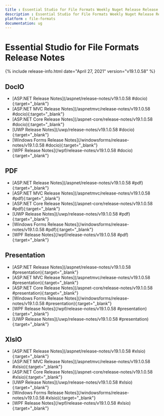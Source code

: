 ```yaml
---
title : Essential Studio for File Formats Weekly Nuget Release Release Notes  
description : Essential Studio for File Formats Weekly Nuget Release Release Notes  
platform : file-formats
documentation: ug
---
```


# Essential Studio for File Formats  Release Notes  

{% include release-info.html date="April 27, 2021" version="v19.1.0.58" %} 

## DocIO

* [ASP.NET Release Notes](/aspnet/release-notes/v19.1.0.58
#docio){:target="_blank"}
* [ASP.NET MVC Release Notes](/aspnetmvc/release-notes/v19.1.0.58
#docio){:target="_blank"}
* [ASP.NET Core Release Notes](/aspnet-core/release-notes/v19.1.0.58
#docio){:target="_blank"}
* [UWP Release Notes](/uwp/release-notes/v19.1.0.58
#docio){:target="_blank"}
* [Windows Forms Release Notes](/windowsforms/release-notes/v19.1.0.58
#docio){:target="_blank"}
* [WPF Release Notes](/wpf/release-notes/v19.1.0.58
#docio){:target="_blank"}


## PDF

* [ASP.NET Release Notes](/aspnet/release-notes/v19.1.0.58
#pdf){:target="_blank"}
* [ASP.NET MVC Release Notes](/aspnetmvc/release-notes/v19.1.0.58
#pdf){:target="_blank"}
* [ASP.NET Core Release Notes](/aspnet-core/release-notes/v19.1.0.58
#pdf){:target="_blank"}
* [UWP Release Notes](/uwp/release-notes/v19.1.0.58
#pdf){:target="_blank"}
* [Windows Forms Release Notes](/windowsforms/release-notes/v19.1.0.58
#pdf){:target="_blank"}
* [WPF Release Notes](/wpf/release-notes/v19.1.0.58
#pdf){:target="_blank"}


## Presentation

* [ASP.NET Release Notes](/aspnet/release-notes/v19.1.0.58
#presentation){:target="_blank"}
* [ASP.NET MVC Release Notes](/aspnetmvc/release-notes/v19.1.0.58
#presentation){:target="_blank"}
* [ASP.NET Core Release Notes](/aspnet-core/release-notes/v19.1.0.58
#presentation){:target="_blank"}
* [Windows Forms Release Notes](/windowsforms/release-notes/v19.1.0.58
#presentation){:target="_blank"}
* [WPF Release Notes](/wpf/release-notes/v19.1.0.58
#presentation){:target="_blank"}
* [UWP Release Notes](/uwp/release-notes/v19.1.0.58
#presentation){:target="_blank"}


## XlsIO

* [ASP.NET Release Notes](/aspnet/release-notes/v19.1.0.58
#xlsio){:target="_blank"}
* [ASP.NET MVC Release Notes](/aspnetmvc/release-notes/v19.1.0.58
#xlsio){:target="_blank"}
* [ASP.NET Core Release Notes](/aspnet-core/release-notes/v19.1.0.58
#xlsio){:target="_blank"}
* [UWP Release Notes](/uwp/release-notes/v19.1.0.58
#xlsio){:target="_blank"}
* [Windows Forms Release Notes](/windowsforms/release-notes/v19.1.0.58
#xlsio){:target="_blank"}
* [WPF Release Notes](/wpf/release-notes/v19.1.0.58
#xlsio){:target="_blank"}